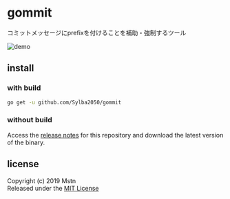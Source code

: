 # gommit

コミットメッセージにprefixを付けることを補助・強制するツール

![demo](https://raw.github.com/wiki/sylba2050/gommit/images/gommit.gif)

## install

### with build

```bash
go get -u github.com/Sylba2050/gommit
```

### without build

Access the [release notes](https://github.com/sylba2050/gommit/releases) for this repository and download the latest version of the binary.

## license
Copyright (c) 2019 Mstn  
Released under the [MIT License](https://opensource.org/licenses/mit-license.php)
